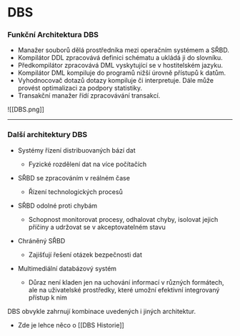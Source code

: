 # DBS

### Funkční Architektura DBS

- Manažer souborů dělá prostředníka mezi operačním systémem a SŘBD.
- Kompilátor DDL zpracovává definici schématu a ukládá ji do slovníku.
- Předkompilátor zpracovává DML vyskytující se v hostitelském jazyku.
- Kompilátor DML kompiluje do programů nižší úrovně přístupů k datům.
- Vyhodnocovač dotazů dotazy kompiluje či interpretuje. Dále může provést optimalizaci za podpory statistiky.
- Transakční manažer řídí zpracovávání transakcí.

![[DBS.png]]

---

### Další architektury DBS
   

- Systémy řízení distribuovaných bází dat
	- Fyzické rozdělení dat na více počítačích

- SŘBD se zpracováním v reálném čase
	- Řízení technologických procesů

- SŘBD odolné proti chybám
	- Schopnost monitorovat procesy, odhalovat chyby, isolovat jejich příčiny a udržovat se v akceptovatelném stavu

- Chráněný SŘBD
	- Zajišťují řešení otázek bezpečnosti dat

- Multimediální databázový systém
	- Důraz není kladen jen na uchování informací v různých formátech, ale na uživatelské prostředky, které umožní efektivní integrovaný přístup k nim

DBS obvykle zahrnují kombinace uvedených i jiných architektur.

- Zde je lehce něco o [[DBS Historie]]